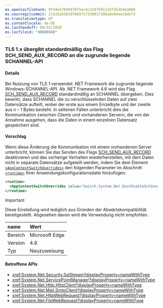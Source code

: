 ```yaml
---
ms.openlocfilehash: 9fd4e570d9476f5ac4c310759113d72b354a3060
ms.sourcegitcommit: 27a15a55019f6b5f2733961738babe94aec0def3
ms.translationtype: HT
ms.contentlocale: de-DE
ms.lasthandoff: 09/15/2020
ms.locfileid: "90606940"
---
```

### <a name="tls-1x-by-default-passes-the-sch_send_aux_record-flag-to-the-underlying-schannel-api"></a>TLS 1.x übergibt standardmäßig das Flag SCH_SEND_AUX_RECORD an die zugrunde liegende SCHANNEL-API

#### <a name="details"></a>Details

Bei Nutzung von TLS 1 verwendet .NET Framework die zugrunde liegende Windows-SCHANNEL-API. Ab .NET Framework 4.6 wird das Flag [SCH_SEND_AUX_RECORD](/windows/win32/api/schannel/ns-schannel-schannel_cred) standardmäßig an SCHANNEL übergeben. Dies bewirkt, dass SCHANNEL die zu verschlüsselnden Daten auf zwei Datensätze aufteilt, wobei der erste aus einem Einzelbyte und der zweite aus <em>n</em> – 1 Bytes besteht. In seltenen Fällen unterbricht dies die Kommunikation zwischen Clients und vorhandenen Servern, die von der Annahme ausgehen, dass die Daten in einem einzelnen Datensatz gespeichert sind.

#### <a name="suggestion"></a>Vorschlag

Wenn diese Änderung die Kommunikation mit einem vorhandenen Server unterbricht, können Sie das Senden des Flags [SCH_SEND_AUX_RECORD](/windows/win32/api/schannel/ns-schannel-schannel_cred) deaktivieren und das vorherige Verhalten wiederherstellen, mit dem Daten nicht in separate Datensätze aufgeteilt werden, indem Sie dem Element [`<AppContextSwitchOverrides>`](~/docs/framework/configure-apps/file-schema/runtime/appcontextswitchoverrides-element.md) den folgenden Parameter im Abschnitt [`<runtime>`](~/docs/framework/configure-apps/file-schema/runtime/runtime-element.md) Ihrer Anwendungskonfigurationsdatei hinzufügen:

```xml
<runtime>
  <AppContextSwitchOverrides value="Switch.System.Net.DontEnableSchSendAuxRecord=true" />
</runtime>
```

> [!IMPORTANT]
> Diese Einstellung wird lediglich aus Gründen der Abwärtskompatibilität bereitgestellt. Abgesehen davon wird die Verwendung nicht empfohlen.

| name    | Wert       |
|:--------|:------------|
| Bereich   | Microsoft Edge        |
| Version | 4.6         |
| Typ    | Neuzuweisung |

#### <a name="affected-apis"></a>Betroffene APIs

- <xref:System.Net.Security.SslStream?displayProperty=nameWithType>
- <xref:System.Net.ServicePointManager?displayProperty=nameWithType>
- <xref:System.Net.Http.HttpClient?displayProperty=nameWithType>
- <xref:System.Net.Mail.SmtpClient?displayProperty=nameWithType>
- <xref:System.Net.HttpWebRequest?displayProperty=nameWithType>
- <xref:System.Net.FtpWebRequest?displayProperty=nameWithType>
